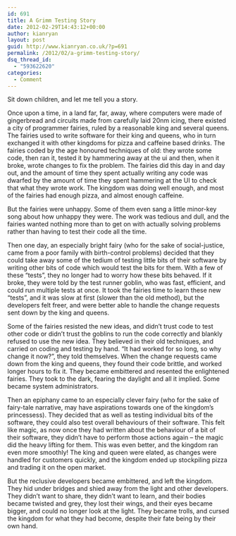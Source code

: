 ```yaml
---
id: 691
title: A Grimm Testing Story
date: 2012-02-29T14:43:12+00:00
author: kianryan
layout: post
guid: http://www.kianryan.co.uk/?p=691
permalink: /2012/02/a-grimm-testing-story/
dsq_thread_id:
  - "593622620"
categories:
  - Comment
---
```

Sit down children, and let me tell you a story.

Once upon a time, in a land far, far, away, where computers were made of gingerbread and circuits made from carefully laid 20nm icing, there existed a city of programmer fairies, ruled by a reasonable king and several queens. The fairies used to write software for their king and queens, who in turn exchanged it with other kingdoms for pizza and caffeine based drinks. The fairies coded by the age honoured techniques of old: they wrote some code, then ran it, tested it by hammering away at the ui and then, when it broke, wrote changes to fix the problem. The fairies did this day in and day out, and the amount of time they spent actually writing any code was dwarfed by the amount of time they spent hammering at the UI to check that what they wrote work. The kingdom was doing well enough, and most of the fairies had enough pizza, and almost enough caffeine.

But the fairies were unhappy. Some of them even sang a little minor-key song about how unhappy they were. The work was tedious and dull, and the fairies wanted nothing more than to get on with actually solving problems rather than having to test their code all the time.

Then one day, an especially bright fairy (who for the sake of social-justice, came from a poor family with birth-control problems) decided that they could take away some of the tedium of testing little bits of their software by writing other bits of code which would test the bits for them. With a few of these “tests”, they no longer had to worry how these bits behaved. If it broke, they were told by the test runner goblin, who was fast, efficient, and could run multiple tests at once. It took the fairies time to learn these new “tests”, and it was slow at first (slower than the old method), but the developers felt freer, and were better able to handle the change requests sent down by the king and queens.

Some of the fairies resisted the new ideas, and didn’t trust code to test other code or didn’t trust the goblins to run the code correctly and blankly refused to use the new idea. They believed in their old techniques, and carried on coding and testing by hand. “It had worked for so long, so why change it now?”, they told themselves. When the change requests came down from the king and queens, they found their code brittle, and worked longer hours to fix it. They became embittered and resented the enlightened fairies. They took to the dark, fearing the daylight and all it implied. Some became system administrators.

Then an epiphany came to an especially clever fairy (who for the sake of fairy-tale narrative, may have aspirations towards one of the kingdom’s princessess). They decided that as well as testing individual bits of the software, they could also test overall behaviours of their software. This felt like magic, as now once they had written about the behaviour of a bit of their software, they didn’t have to perform those actions again – the magic did the heavy lifting for them. This was even better, and the kingdom ran even more smoothly! The king and queen were elated, as changes were handled for customers quickly, and the kingdom ended up stockpiling pizza and trading it on the open market.

But the reclusive developers became embittered, and left the kingdom. They hid under bridges and shied away from the light and other developers. They didn’t want to share, they didn’t want to learn, and their bodies became twisted and grey, they lost their wings, and their eyes became bigger, and could no longer look at the light. They became trolls, and cursed the kingdom for what they had become, despite their fate being by their own hand.